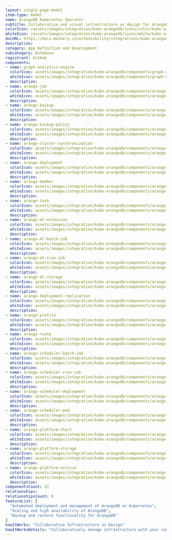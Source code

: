 ```yaml
---
layout: single-page-model
item-type: model
name: ArangoDB Kubernetes Operator
subtitle: Collaborative and visual infrastructure as design for ArangoDB Kubernetes Operator
colorIcon: /assets/images/integration/kube-arangodb/icons/color/kube-arangodb-color.svg
whiteIcon: /assets/images/integration/kube-arangodb/icons/white/kube-arangodb-white.svg
docURL: https://docs.meshery.io/extensibility/integrations/kube-arangodb
description: 
category: App Definition and Development
subcategory: Database
registrant: GitHub
components: 
- name: graph-analytics-engine
  colorIcon: assets/images/integration/kube-arangodb/components/graph-analytics-engine/icons/color/graph-analytics-engine-color.svg
  whiteIcon: assets/images/integration/kube-arangodb/components/graph-analytics-engine/icons/white/graph-analytics-engine-white.svg
  description: 
- name: arango-job
  colorIcon: assets/images/integration/kube-arangodb/components/arango-job/icons/color/arango-job-color.svg
  whiteIcon: assets/images/integration/kube-arangodb/components/arango-job/icons/white/arango-job-white.svg
  description: 
- name: arango-backup
  colorIcon: assets/images/integration/kube-arangodb/components/arango-backup/icons/color/arango-backup-color.svg
  whiteIcon: assets/images/integration/kube-arangodb/components/arango-backup/icons/white/arango-backup-white.svg
  description: 
- name: arango-backup-policy
  colorIcon: assets/images/integration/kube-arangodb/components/arango-backup-policy/icons/color/arango-backup-policy-color.svg
  whiteIcon: assets/images/integration/kube-arangodb/components/arango-backup-policy/icons/white/arango-backup-policy-white.svg
  description: 
- name: arango-cluster-synchronization
  colorIcon: assets/images/integration/kube-arangodb/components/arango-cluster-synchronization/icons/color/arango-cluster-synchronization-color.svg
  whiteIcon: assets/images/integration/kube-arangodb/components/arango-cluster-synchronization/icons/white/arango-cluster-synchronization-white.svg
  description: 
- name: arango-deployment
  colorIcon: assets/images/integration/kube-arangodb/components/arango-deployment/icons/color/arango-deployment-color.svg
  whiteIcon: assets/images/integration/kube-arangodb/components/arango-deployment/icons/white/arango-deployment-white.svg
  description: 
- name: arango-member
  colorIcon: assets/images/integration/kube-arangodb/components/arango-member/icons/color/arango-member-color.svg
  whiteIcon: assets/images/integration/kube-arangodb/components/arango-member/icons/white/arango-member-white.svg
  description: 
- name: arango-task
  colorIcon: assets/images/integration/kube-arangodb/components/arango-task/icons/color/arango-task-color.svg
  whiteIcon: assets/images/integration/kube-arangodb/components/arango-task/icons/white/arango-task-white.svg
  description: 
- name: arango-ml-extension
  colorIcon: assets/images/integration/kube-arangodb/components/arango-ml-extension/icons/color/arango-ml-extension-color.svg
  whiteIcon: assets/images/integration/kube-arangodb/components/arango-ml-extension/icons/white/arango-ml-extension-white.svg
  description: 
- name: arango-ml-batch-job
  colorIcon: assets/images/integration/kube-arangodb/components/arango-ml-batch-job/icons/color/arango-ml-batch-job-color.svg
  whiteIcon: assets/images/integration/kube-arangodb/components/arango-ml-batch-job/icons/white/arango-ml-batch-job-white.svg
  description: 
- name: arango-ml-cron-job
  colorIcon: assets/images/integration/kube-arangodb/components/arango-ml-cron-job/icons/color/arango-ml-cron-job-color.svg
  whiteIcon: assets/images/integration/kube-arangodb/components/arango-ml-cron-job/icons/white/arango-ml-cron-job-white.svg
  description: 
- name: arango-ml-storage
  colorIcon: assets/images/integration/kube-arangodb/components/arango-ml-storage/icons/color/arango-ml-storage-color.svg
  whiteIcon: assets/images/integration/kube-arangodb/components/arango-ml-storage/icons/white/arango-ml-storage-white.svg
  description: 
- name: arango-deployment-replication
  colorIcon: assets/images/integration/kube-arangodb/components/arango-deployment-replication/icons/color/arango-deployment-replication-color.svg
  whiteIcon: assets/images/integration/kube-arangodb/components/arango-deployment-replication/icons/white/arango-deployment-replication-white.svg
  description: 
- name: arango-profile
  colorIcon: assets/images/integration/kube-arangodb/components/arango-profile/icons/color/arango-profile-color.svg
  whiteIcon: assets/images/integration/kube-arangodb/components/arango-profile/icons/white/arango-profile-white.svg
  description: 
- name: arango-route
  colorIcon: assets/images/integration/kube-arangodb/components/arango-route/icons/color/arango-route-color.svg
  whiteIcon: assets/images/integration/kube-arangodb/components/arango-route/icons/white/arango-route-white.svg
  description: 
- name: arango-scheduler-batch-job
  colorIcon: assets/images/integration/kube-arangodb/components/arango-scheduler-batch-job/icons/color/arango-scheduler-batch-job-color.svg
  whiteIcon: assets/images/integration/kube-arangodb/components/arango-scheduler-batch-job/icons/white/arango-scheduler-batch-job-white.svg
  description: 
- name: arango-scheduler-cron-job
  colorIcon: assets/images/integration/kube-arangodb/components/arango-scheduler-cron-job/icons/color/arango-scheduler-cron-job-color.svg
  whiteIcon: assets/images/integration/kube-arangodb/components/arango-scheduler-cron-job/icons/white/arango-scheduler-cron-job-white.svg
  description: 
- name: arango-scheduler-deployment
  colorIcon: assets/images/integration/kube-arangodb/components/arango-scheduler-deployment/icons/color/arango-scheduler-deployment-color.svg
  whiteIcon: assets/images/integration/kube-arangodb/components/arango-scheduler-deployment/icons/white/arango-scheduler-deployment-white.svg
  description: 
- name: arango-scheduler-pod
  colorIcon: assets/images/integration/kube-arangodb/components/arango-scheduler-pod/icons/color/arango-scheduler-pod-color.svg
  whiteIcon: assets/images/integration/kube-arangodb/components/arango-scheduler-pod/icons/white/arango-scheduler-pod-white.svg
  description: 
- name: arango-platform-chart
  colorIcon: assets/images/integration/kube-arangodb/components/arango-platform-chart/icons/color/arango-platform-chart-color.svg
  whiteIcon: assets/images/integration/kube-arangodb/components/arango-platform-chart/icons/white/arango-platform-chart-white.svg
  description: 
- name: arango-platform-storage
  colorIcon: assets/images/integration/kube-arangodb/components/arango-platform-storage/icons/color/arango-platform-storage-color.svg
  whiteIcon: assets/images/integration/kube-arangodb/components/arango-platform-storage/icons/white/arango-platform-storage-white.svg
  description: 
- name: arango-platform-service
  colorIcon: assets/images/integration/kube-arangodb/components/arango-platform-service/icons/color/arango-platform-service-color.svg
  whiteIcon: assets/images/integration/kube-arangodb/components/arango-platform-service/icons/white/arango-platform-service-white.svg
  description: 
componentsCount: 22
relationships: 
relationshipsCount: 0
featureList: [
  "Automated deployment and management of ArangoDB on Kubernetes",
  "Scaling and high availability of ArangoDB",
  "Backup and restore functionality for ArangoDB"
]
howItWorks: "Collaborative Infrastructure as Design"
howItWorksDetails: "Collaboratively manage infrastructure with your coworkers synchronously sharing the same designs."
---
```

